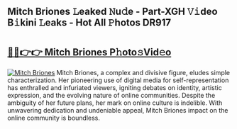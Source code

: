 ## Mitch Briones 𝙻eaked 𝙽u𝚍e - Part-XGH 𝚅𝚒deo B𝚒kini 𝙻eaks - Hot All 𝙿hotos DR917

# <h2><a href="http://ld2zmof.urlbe.top/?page=Mitch+Briones">🔗🔗👉👉 Mitch Briones P𝚑oto𝚜Vid𝚎o</a></h2>

[![Mitch Briones](https://i.imgur.com/eBuTRDB.gif)](http://ld2zmof.urlbe.top/?page=Mitch+Briones)
Mitch Briones, a complex and divisive figure, eludes simple characterization. Her pioneering use of digital media for self-representation has enthralled and infuriated viewers, igniting debates on identity, artistic expression, and the evolving nature of online communities. Despite the ambiguity of her future plans, her mark on online culture is indelible. With unwavering dedication and undeniable appeal, Mitch Briones impact on the online community is boundless.
